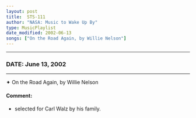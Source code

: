 ```yaml
---
layout: post
title:  STS-111
author: "NASA: Music to Wake Up By"
type: MusicPlaylist
date_modified: 2002-06-13
songs: ["On the Road Again, by Willie Nelson"]
---
```


----
### DATE: June 13, 2002
----
✦ On the Road Again, by Willie Nelson

#### Comment:
* selected for Carl Walz by his family.



<br/>
<center>
	<a target="_blank"
	   href="https://twitter.com/intent/tweet?hashtags=Space,NASA,Playlist,NASAWakeupCalls,SpaceProgram&text={{ page.author}}, '{{ page.songs.first }}' {{ page.title }}, {{ page.date | date: '%B %d, %Y' }}. {{ site.url }}{{ page.url }}&via=nasawakeupcalls"><i class="fab fa-twitter" alt="Tweet this page" style="font-size: 1.3em;"></i></a>
	&nbsp; 	<i class="fas fa-user-astronaut" style="font-size: 1.5em;"></i> &nbsp;
    <a type="amzn" search="'On the Road Again, by Willie Nelson'" category="popular music">
    <i class="fab fa-amazon" style="font-size: 1.3em;"></i></a>
</center>
